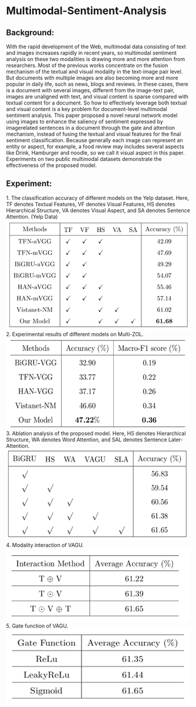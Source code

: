 # Multimodal-Sentiment-Analysis
<h2>Background:</h2>  
With the rapid development of the Web, multimodal data consisting of text and images increases rapidly in recent years, so multimodal sentiment analysis on these two modalities is drawing more and more attention from researchers. Most of the previous works concentrate on the fusion mechanism of the textual and visual modality in the text-image pair level. But documents with multiple images are also becoming more and more popular in daily life, such as news, blogs and reviews. In these cases, there is a document with several images, different from the image-text pair, images are unaligned with text, and visual content is sparse compared with textual content for a document. So how to effectively leverage both textual and visual content is a key problem for document-level multimodal sentiment analysis. This paper proposed a novel neural network model using images to enhance the saliency of sentiment expressed by imagerelated sentences in a document through the gate and attention mechanism, instead of fusing the textual and visual features for the final sentiment classification. Because generally each image can represent an entity or aspect, for example, a food review may includes several aspects like Drink, Hamburger and noodle, so we call it visual aspect in this paper. Experiments on two public multimodal datasets demonstrate the effectiveness of the proposed model.
<h2>Experiment:</h2>
1. The classification accuracy of different models on the Yelp dataset. Here, TF denotes Textual Features, VF denotes Visual Features, HS denotes Hierarchical Structure, VA denotes Visual Aspect, and SA denotes Sentence Attention. (Yelp Data)


<img src="https://github.com/lln1997/Multimodal-Sentiment-Analysis/blob/d975191241b5269947405337dbcce73ed5d8f46a/images/yelp.png" alt="drawing" width="500" height="300"/>
2. Experimental results of different models on Multi-ZOL.
<img src="https://github.com/lln1997/Multimodal-Sentiment-Analysis/blob/d975191241b5269947405337dbcce73ed5d8f46a/images/multi-zol.png" alt="drawing" width="500" height="250"/>
3. Ablation analysis of the proposed model. Here, HS denotes Hierarchical Structure, WA denotes Word Attention, and SAL denotes Sentence Later-Attention.
<img src="https://github.com/lln1997/Multimodal-Sentiment-Analysis/blob/c6e612115e24d3c04931ac5fd2335bb678f43463/images/ablation.png" alt="drawing" width="500" height="250"/>
4. Modality interaction of VAGU.
<img src="https://github.com/lln1997/Multimodal-Sentiment-Analysis/blob/8f1d4a46a97aebf5f4b6eea6eef45e890d01f4a9/images/interaction.png" alt="drawing" width="500" height="200"/>
5. Gate function of VAGU.
<img src="https://github.com/lln1997/Multimodal-Sentiment-Analysis/blob/8f1d4a46a97aebf5f4b6eea6eef45e890d01f4a9/images/gatefunction.png" alt="drawing" width="500" height="200"/>
